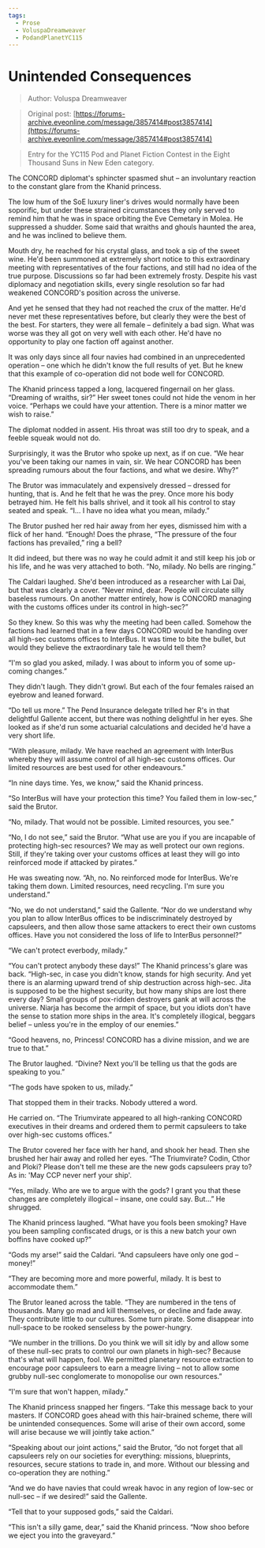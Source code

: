 ```yaml
---
tags:
  - Prose
  - VoluspaDreamweaver
  - PodandPlanetYC115
---
```


# Unintended Consequences

> Author: Voluspa Dreamweaver

> Original post: [https://forums-archive.eveonline.com/message/3857414#post3857414](https://forums-archive.eveonline.com/message/3857414#post3857414)

> Entry for the YC115 Pod and Planet Fiction Contest in the Eight Thousand Suns in New Eden category.


The CONCORD diplomat's sphincter spasmed shut – an involuntary reaction to the constant glare from the Khanid princess.

The low hum of the SoE luxury liner's drives would normally have been soporific, but under these strained circumstances they only served to remind him that he was in space orbiting the Eve Cemetary in Molea. He suppressed a shudder. Some said that wraiths and ghouls haunted the area, and he was inclined to believe them.

Mouth dry, he reached for his crystal glass, and took a sip of the sweet wine. He'd been summoned at extremely short notice to this extraordinary meeting with representatives of the four factions, and still had no idea of the true purpose. Discussions so far had been extremely frosty. Despite his vast diplomacy and negotiation skills, every single resolution so far had weakened CONCORD's position across the universe.

And yet he sensed that they had not reached the crux of the matter. He'd never met these representatives before, but clearly they were the best of the best. For starters, they were all female – definitely a bad sign. What was worse was they all got on very well with each other. He'd have no opportunity to play one faction off against another.

It was only days since all four navies had combined in an unprecedented operation – one which he didn't know the full results of yet. But he knew that this example of co-operation did not bode well for CONCORD.

The Khanid princess tapped a long, lacquered fingernail on her glass. “Dreaming of wraiths, sir?” Her sweet tones could not hide the venom in her voice. “Perhaps we could have your attention. There is a minor matter we wish to raise.”

The diplomat nodded in assent. His throat was still too dry to speak, and a feeble squeak would not do.

Surprisingly, it was the Brutor who spoke up next, as if on cue. “We hear you've been taking our names in vain, sir. We hear CONCORD has been spreading rumours about the four factions, and what we desire. Why?”

The Brutor was immaculately and expensively dressed – dressed for hunting, that is. And he felt that he was the prey. Once more his body betrayed him. He felt his balls shrivel, and it took all his control to stay seated and speak. “I... I have no idea what you mean, milady.”

The Brutor pushed her red hair away from her eyes, dismissed him with a flick of her hand. “Enough! Does the phrase, “The pressure of the four factions has prevailed,” ring a bell?

It did indeed, but there was no way he could admit it and still keep his job or his life, and he was very attached to both. “No, milady. No bells are ringing.”

The Caldari laughed. She'd been introduced as a researcher with Lai Dai, but that was clearly a cover. “Never mind, dear. People will circulate silly baseless rumours. On another matter entirely, how is CONCORD managing with the customs offices under its control in high-sec?”

So they knew. So this was why the meeting had been called. Somehow the factions had learned that in a few days CONCORD would be handing over all high-sec customs offices to InterBus. It was time to bite the bullet, but would they believe the extraordinary tale he would tell them?

“I'm so glad you asked, milady. I was about to inform you of some up-coming changes.”

They didn't laugh. They didn't growl. But each of the four females raised an eyebrow and leaned forward.

“Do tell us more.” The Pend Insurance delegate trilled her R's in that delightful Gallente accent, but there was nothing delightful in her eyes. She looked as if she'd run some actuarial calculations and decided he'd have a very short life.

“With pleasure, milady. We have reached an agreement with InterBus whereby they will assume control of all high-sec customs offices. Our limited resources are best used for other endeavours.”

“In nine days time. Yes, we know,” said the Khanid princess.

“So InterBus will have your protection this time? You failed them in low-sec,” said the Brutor.

“No, milady. That would not be possible. Limited resources, you see.”

“No, I do not see,” said the Brutor. “What use are you if you are incapable of protecting high-sec resources? We may as well protect our own regions. Still, if they're taking over your customs offices at least they will go into reinforced mode if attacked by pirates.”

He was sweating now. “Ah, no. No reinforced mode for InterBus. We're taking them down. Limited resources, need recycling. I'm sure you understand.”

“No, we do not understand,” said the Gallente. “Nor do we understand why you plan to allow InterBus offices to be indiscriminately destroyed by capsuleers, and then allow those same attackers to erect their own customs offices. Have you not considered the loss of life to InterBus personnel?”

“We can't protect everbody, milady.”

“You can't protect anybody these days!” The Khanid princess's glare was back. “High-sec, in case you didn't know, stands for high security. And yet there is an alarming upward trend of ship destruction across high-sec. Jita is supposed to be the highest security, but how many ships are lost there every day? Small groups of pox-ridden destroyers gank at will across the universe. Niarja has become the armpit of space, but you idiots don't have the sense to station more ships in the area. It's completely illogical, beggars belief – unless you're in the employ of our enemies.”

“Good heavens, no, Princess! CONCORD has a divine mission, and we are true to that.”

The Brutor laughed. “Divine? Next you'll be telling us that the gods are speaking to you.”

“The gods have spoken to us, milady.”

That stopped them in their tracks. Nobody uttered a word.

He carried on. “The Triumvirate appeared to all high-ranking CONCORD executives in their dreams and ordered them to permit capsuleers to take over high-sec customs offices.”

The Brutor covered her face with her hand, and shook her head. Then she brushed her hair away and rolled her eyes. “The Triumvirate? Codin, Cthor and Ploki? Please don't tell me these are the new gods capsuleers pray to? As in: 'May CCP never nerf your ship'.

“Yes, milady. Who are we to argue with the gods? I grant you that these changes are completely illogical – insane, one could say. But...” He shrugged.

The Khanid princess laughed. “What have you fools been smoking? Have you been sampling confiscated drugs, or is this a new batch your own boffins have cooked up?”

“Gods my arse!” said the Caldari. “And capsuleers have only one god – money!”

“They are becoming more and more powerful, milady. It is best to accommodate them.”

The Brutor leaned across the table. “They are numbered in the tens of thousands. Many go mad and kill themselves, or decline and fade away. They contribute little to our cultures. Some turn pirate. Some disappear into null-space to be rooked senseless by the power-hungry.

“We number in the trillions. Do you think we will sit idly by and allow some of these null-sec prats to control our own planets in high-sec? Because that's what will happen, fool. We permitted planetary resource extraction to encourage poor capsuleers to earn a meagre living – not to allow some grubby null-sec conglomerate to monopolise our own resources.”

“I'm sure that won't happen, milady.”

The Khanid princess snapped her fingers. “Take this message back to your masters. If CONCORD goes ahead with this hair-brained scheme, there will be unintended consequences. Some will arise of their own accord, some will arise because we will jointly take action.”

“Speaking about our joint actions,” said the Brutor, “do not forget that all capsuleers rely on our societies for everything: missions, blueprints, resources, secure stations to trade in, and more. Without our blessing and co-operation they are nothing.”

“And we do have navies that could wreak havoc in any region of low-sec or null-sec – if we desired!” said the Gallente.

“Tell that to your supposed gods,” said the Caldari.

“This isn't a silly game, dear,” said the Khanid princess. “Now shoo before we eject you into the graveyard.”
